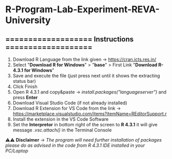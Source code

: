 # R-Program-Lab-Experiment-REVA-University
## =================== Instructions ===================
1. Download R Language from the link given -> https://cran.icts.res.in/
2. Select "**Download R for Windows**" > "**base**" > First Link "**Download R-4.3.1 for Windows**"
3. Save and execute the file (just press next until it shows the extracting status bar)
4. Click Finish
5. Open R 4.3.1 and copy&paste -> _install.packages("languageserver")_ and press **Enter**
6. Download Visual Studio Code (if not already installed)
7. Download R Extension for VS Code from the link ->  https://marketplace.visualstudio.com/items?itemName=REditorSupport.r
8. Install the extension in the VS Code Software
9. Set the **Interpretor** in bottom right of the screen to **R 4.3.1** it will give message _.vsc.attach()_ in the Terminal Console

⚠️⚠️ **Disclaimer** -> _The program will need further installation of packages please do as advised in the code from R 4.3.1 IDE installed in your PC/Laptop_
